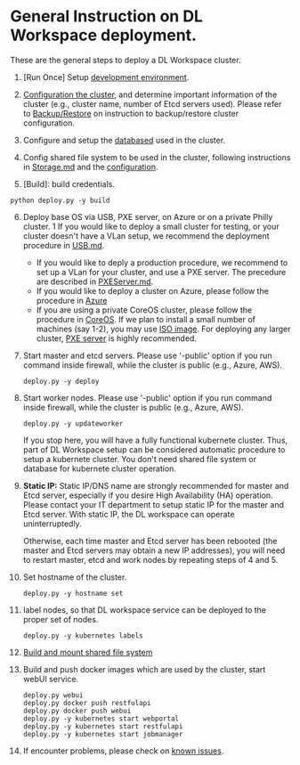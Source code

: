 # General Instruction on DL Workspace deployment. 

These are the general steps to deploy a DL Workspace cluster. 

1. [Run Once] Setup [development environment](../../DevEnvironment/Readme.md).  

2. [Configuration the cluster](../configuration/Readme.md), and determine important information of the cluster (e.g., cluster name, number of Etcd servers used). Please refer to [Backup/Restore](../Backup.md) on instruction to backup/restore cluster configuration. 

3. Configure and setup the [databased](../database/Readme.md) used in the cluster. 

4. Config shared file system to be used in the cluster, following instructions in [Storage.md](../Storage/Readme.md) and the [configuration](../Storage/configure.md).

5. [Build]: build credentials.
  ```
  python deploy.py -y build 
  ```

6. Deploy base OS via USB, PXE server, on Azure or on a private Philly cluster. 
    1 If you would like to deploy a small cluster for testing, or your cluster doesn't have a VLan setup, we recommend the deployment procedure in [USB.md](USB.md). 
    * If you would like to deply a production procedure, we recommend to set up a VLan for your cluster, and use a PXE server. The precedure are described in [PXEServer.md](PXEServer.md). 
    * If you would like to deploy a cluster on Azure, please follow the procedure in [Azure](../Azure/Readme.md)
    * If you are using a private CoreOS cluster, please follow the procedure in [CoreOS](philly.md). 
    If we plan to install a small number of machines (say 1-2), you may use [ISO image](USB.md). For deploying any larger cluster, [PXE server](PXEServer.md) is highly recommended. 
  

7. Start master and etcd servers. Please use '-public' option if you run command inside firewall, while the cluster is public (e.g., Azure, AWS).
    ```
    deploy.py -y deploy
    ```
  
8. Start worker nodes. Please use '-public' option if you run command inside firewall, while the cluster is public (e.g., Azure, AWS).

    ```
    deploy.py -y updateworker
    ```
    If you stop here, you will have a fully functional kubernete cluster. Thus, part of DL Workspace setup can be considered automatic procedure to setup a kubernete cluster. You don't need shared file system or database for kubernete cluster operation. 

9. **__Static IP:__** Static IP/DNS name are strongly recommended for master and Etcd server, especially if you desire High Availability (HA) operation. Please contact your IT department to setup static IP for the master and Etcd server. With static IP, the DL workspace can operate uninterruptedly. 

    Otherwise, each time master and Etcd server has been rebooted (the master and Etcd servers may obtain a new IP addresses), you will need to restart master, etcd and work nodes by repeating steps of 4 and 5. 
  
10. Set hostname of the cluster. 
    ```
    deploy.py -y hostname set
    ```

11. label nodes, so that DL workspace service can be deployed to the proper set of nodes. 
    ```
    deploy.py -y kubernetes labels
    ```

12. [Build and mount shared file system](../Storage/Readme.md)
  
14. Build and push docker images which are used by the cluster, start webUI service. 
     ```
     deploy.py webui
     deploy.py docker push restfulapi
     deploy.py docker push webui
     deploy.py -y kubernetes start webportal
     deploy.py -y kubernetes start restfulapi
     deploy.py -y kubernetes start jobmanager
     ```

15. If encounter problems, please check on [known issues](../knownissues/Readme.md).